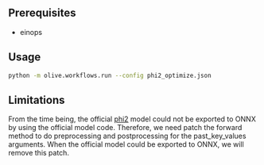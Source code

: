 ## Prerequisites
* einops

## Usage
```bash
python -m olive.workflows.run --config phi2_optimize.json
```

## Limitations
From the time being, the official [phi2](https://huggingface.co/microsoft/phi-2) model could not be exported to ONNX by using the official model code. Therefore, we need patch the forward method to do preprocessing and postprocessing for the past_key_values arguments. When the official model could be exported to ONNX, we will remove this patch.
